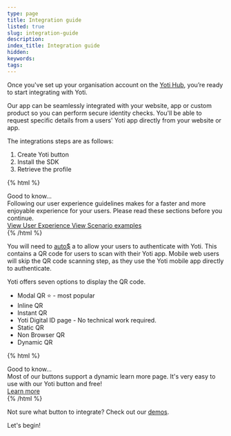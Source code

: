 ```yaml
---
type: page
title: Integration guide
listed: true
slug: integration-guide
description: 
index_title: Integration guide
hidden: 
keywords: 
tags: 
---
```


Once you've set up your organisation account on the [Yoti Hub](https://hub.yoti.com/logout), you’re ready to start integrating with Yoti.

Our app can be seamlessly integrated with your website, app or custom product so you can perform secure identity checks. You'll be able to request specific details from a users' Yoti app directly from your website or app.

The integrations steps are as follows:

1. Create Yoti button
2. Install the SDK
3. Retrieve the profile

{% html %}
<div class="alert-GTK">
    <div class="alert-title" id="GTK">
        Good to know... 
    </div>
    <div class="alert-text">
        Following our user experience guidelines makes for a faster and more enjoyable experience for your users. Please read these sections before you continue.
    </div>
    <div class="alert-links"> 
        <a  target="_self" href="https://developers.yoti.com/digital-id/user-experience"> View User Experience </a> 
        <a href="https://developers.yoti.com/digital-id/scenario-examples"> View Scenario examples </a> 
    </div>
</div>
{% /html %}

You will need to [auto$](/digital-id/createbutton) a to allow your users to authenticate with Yoti. This contains a QR code for users to scan with their Yoti app. Mobile web users will skip the QR code scanning step, as they use the Yoti mobile app directly to authenticate.

Yoti offers seven options to display the QR code.

- Modal QR ⭐️ - most popular
- Inline QR
- Instant QR
- Yoti Digital ID page - No technical work required.
- Static QR
- Non Browser QR
- Dynamic QR

{% html %}
<div class="alert-GTK">
    <div class="alert-title" id="GTK">
        Good to know... 
    </div>
    <div class="alert-text">
Most of our buttons support a dynamic learn more page. It's very easy to use with our Yoti button and free!   </div>
    <div class="alert-links"> 
        <a  target="_self" href="https://developers.yoti.com/digital-id/user-experience#learn-more-page"> Learn more </a> 
    </div>
</div>
{% /html %}

Not sure what button to integrate? Check out our [demos](https://yoti.world/digital-id).

Let's begin!